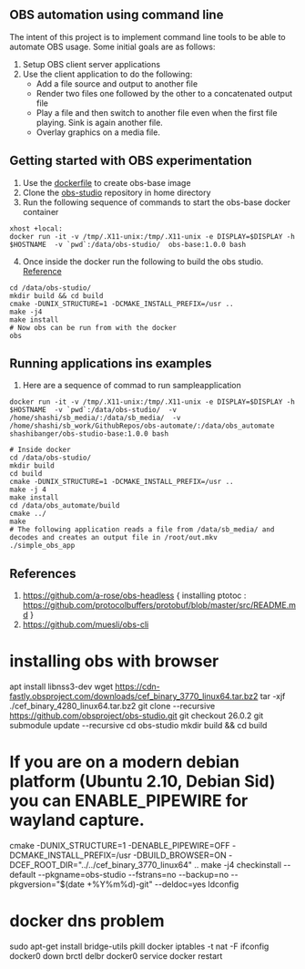 ## OBS automation using command line

The intent of this project is to implement command line tools to be able to automate OBS usage. Some initial goals are as follows:

1. Setup OBS client server applications
2. Use the client application to do the following:
    - Add a file source and output to another file
    - Render two files one followed by the other to a concatenated output file
    - Play a file and then switch to another file even when the first file playing. Sink is again another file.
    - Overlay graphics on a media file.

## Getting started with OBS experimentation

1. Use the [dockerfile](https://github.com/shashi-banger/usefull_dockers/blob/master/obs-studio/Dockerfile) to create obs-base image
2. Clone the [obs-studio](https://github.com/obsproject/obs-studio.git) repository in home directory
3. Run the following sequence of commands to start the obs-base docker container
```
xhost +local:
docker run -it -v /tmp/.X11-unix:/tmp/.X11-unix -e DISPLAY=$DISPLAY -h $HOSTNAME  -v `pwd`:/data/obs-studio/  obs-base:1.0.0 bash
```
4. Once inside the docker run the following to build the obs studio. [Reference](https://github.com/obsproject/obs-studio/wiki/install-instructions#debian-based-build-directions)
```
cd /data/obs-studio/
mkdir build && cd build
cmake -DUNIX_STRUCTURE=1 -DCMAKE_INSTALL_PREFIX=/usr ..
make -j4
make install
# Now obs can be run from with the docker
obs
```

## Running applications ins examples

1. Here are a sequence of commad to run sampleapplication
```
docker run -it -v /tmp/.X11-unix:/tmp/.X11-unix -e DISPLAY=$DISPLAY -h $HOSTNAME  -v `pwd`:/data/obs-studio/  -v /home/shashi/sb_media/:/data/sb_media/  -v /home/shashi/sb_work/GithubRepos/obs-automate/:/data/obs_automate shashibanger/obs-studio-base:1.0.0 bash

# Inside docker
cd /data/obs-studio/
mkdir build
cd build
cmake -DUNIX_STRUCTURE=1 -DCMAKE_INSTALL_PREFIX=/usr ..
make -j 4 
make install
cd /data/obs_automate/build
cmake ../
make
# The following application reads a file from /data/sb_media/ and decodes and creates an output file in /root/out.mkv
./simple_obs_app
```

## References

1. https://github.com/a-rose/obs-headless
{
    installing ptotoc : https://github.com/protocolbuffers/protobuf/blob/master/src/README.md
}
2. https://github.com/muesli/obs-cli

# installing obs with browser
apt install libnss3-dev
wget https://cdn-fastly.obsproject.com/downloads/cef_binary_3770_linux64.tar.bz2
tar -xjf ./cef_binary_4280_linux64.tar.bz2
git clone --recursive https://github.com/obsproject/obs-studio.git
git checkout 26.0.2
git submodule update --recursive
cd obs-studio
mkdir build && cd build
# If you are on a modern debian platform (Ubuntu 2.10, Debian Sid) you can ENABLE_PIPEWIRE for wayland capture.
cmake -DUNIX_STRUCTURE=1 -DENABLE_PIPEWIRE=OFF -DCMAKE_INSTALL_PREFIX=/usr -DBUILD_BROWSER=ON -DCEF_ROOT_DIR="../../cef_binary_3770_linux64" ..
make -j4
checkinstall --default --pkgname=obs-studio --fstrans=no --backup=no --pkgversion="$(date +%Y%m%d)-git" --deldoc=yes
ldconfig


# docker dns problem
sudo apt-get install bridge-utils
pkill docker
iptables -t nat -F
ifconfig docker0 down
brctl delbr docker0
service docker restart

